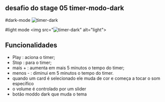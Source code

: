
## desafio do stage 05 timer-modo-dark


#dark-mode
<img src="https://efficient-sloth-d85.notion.site/image/https%3A%2F%2Fs3-us-west-2.amazonaws.com%2Fsecure.notion-static.com%2F949f1b12-3170-4152-ad0b-9474bd1b36d1%2FUntitled.png?id=7c20b83b-be48-4d1c-b445-61e9badb1a80&table=block&spaceId=08f749ff-d06d-49a8-a488-9846e081b224&width=2000&userId=&cache=v2" alt="timer-dark">

#light mode
<img src="<img src="https://www.notion.so/36c65eb1223b4b709ab8cccfe429d01d?pvs=4#d5970a2ce1ea496d9677d451e841d0ac" alt="timer-dark">" alt="light">

## Funcionalidades

- Play   : aciona o timer;
- Stop   : para o timer;
- mais + : aumenta em mais 5 minutos o tempo do timer;
- menos - : diminui em 5 minutos o tempo do timer.
- quando um card é selecionado ele muda de cor e começa a tocar o som específico
- o volume é controlado por um slider
- botão moddo dark que muda o tema 

